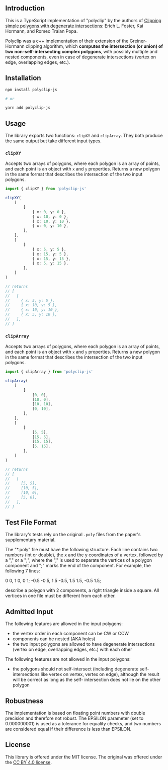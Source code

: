 ## Introduction

This is a TypeScript implementation of "polyclip" by the authors of
[Clipping simple polygons with degenerate intersections](https://www.sciencedirect.com/science/article/pii/S259014861930007X): Erich L. Foster, Kai Hormann, and Romeo Traian Popa.

Polyclip was a c++ implementation of their extension of the
Greiner-Hormann clipping algorithm, which **computes the
intersection (or union) of two non-self-intersecting complex
polygons**, with possibly multiple and nested components, even in
case of degenerate intersections (vertex on edge, overlapping
edges, etc.).

## Installation

```bash
npm install polyclip-js

# or

yarn add polyclip-js
```

## Usage

The library exports two functions: `clipXY` and `clipArray`. They both produce the same output but take different input types.

### `clipXY`

Accepts two arrays of polygons, where each polygon is an array of points, and each point is an object with `x` and `y` properties. Returns a new polygon in the same format that describes the intersection of the two input polygons.

```ts
import { clipXY } from 'polyclip-js'

clipXY(
	[
		[
			{ x: 0, y: 0 },
			{ x: 10, y: 0 },
			{ x: 10, y: 10 },
			{ x: 0, y: 10 },
		],
	],
	[
		[
			{ x: 5, y: 5 },
			{ x: 15, y: 5 },
			{ x: 15, y: 15 },
			{ x: 5, y: 15 },
		],
	]
)

// returns
// [
//   [
//     { x: 5, y: 5 },
//     { x: 10, y: 5 },
//     { x: 10, y: 10 },
//     { x: 5, y: 10 },
//   ],
// ]
```

### `clipArray`

Accepts two arrays of polygons, where each polygon is an array of points, and each point is an object with `x` and `y` properties. Returns a new polygon in the same format that describes the intersection of the two input polygons.

```ts
import { clipArray } from 'polyclip-js'

clipArray(
	[
		[
			[0, 0],
			[10, 0],
			[10, 10],
			[0, 10],
		],
	],
	[
		[
			[5, 5],
			[15, 5],
			[15, 15],
			[5, 15],
		],
	]
)

// returns
// [
//   [
//     [5, 5],
//     [10, 5],
//     [10, 0],
//     [5, 0],
//   ],
// ]
```

## Test File Format

The library's tests rely on the original `.poly` files from the
paper's supplementary material.

The "\*.poly" file must have the following structure. Each line
contains two numbers (int or double), the x and the y coordinates
of a vertex, followed by a "," or a ";", where the "," is used to
separate the vertices of a polygon component and ";" marks the end
of the component. For example, the following 7 lines:

0 0,
1 0,
0 1;
-0.5 -0.5,
1.5 -0.5,
1.5 1.5,
-0.5 1.5;

describe a polygon with 2 components, a right triangle inside a
square. All vertices in one file must be different from each
other.

## Admitted Input

The following features are allowed in the input polygons:

- the vertex order in each component can be CW or CCW
- components can be nested (AKA holes)
- the two input polygons are allowed to have degenerate
  intersections (vertex on edge, overlapping edges, etc.)
  with each other

The following features are not allowed in the input polygons:

- the polygons should not self-intersect (including degenerate
  self-intersections like vertex on vertex, vertex on edge),
  although the result will be correct as long as the self-
  intersection does not lie on the other polygon

## Robustness

The implementation is based on floating point numbers with
double precision and therefore not robust. The EPSILON parameter
(set to 0.000000001) is used as a tolerance for equality checks,
and two numbers are considered equal if their difference is less
than EPSILON.

## License

This library is offered under the MIT license. The original was offered under the [CC BY 4.0 license](https://creativecommons.org/licenses/by/4.0/).
